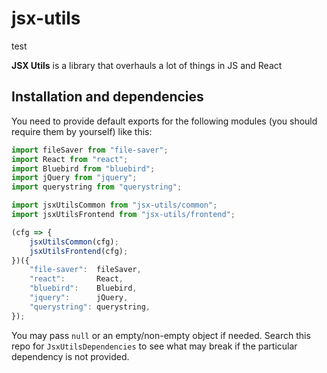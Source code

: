 # jsx-utils
test

**JSX Utils** is a library that overhauls a lot of things in JS and React

## Installation and dependencies
You need to provide default exports for the following modules (you should require them by yourself) like  this:
```js
import fileSaver from "file-saver";
import React from "react";
import Bluebird from "bluebird";
import jQuery from "jquery";
import querystring from "querystring";

import jsxUtilsCommon from "jsx-utils/common";
import jsxUtilsFrontend from "jsx-utils/frontend";

(cfg => {
	jsxUtilsCommon(cfg);
	jsxUtilsFrontend(cfg);
})({
	"file-saver":  fileSaver,
	"react":       React,
	"bluebird":    Bluebird,
	"jquery":      jQuery,
	"querystring": querystring,
});
```

You may pass `null` or an empty/non-empty object if needed. Search this repo for `JsxUtilsDependencies` to see what may
break if the particular dependency is not provided.